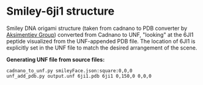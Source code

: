 # Smiley-6ji1 structure

Smiley DNA origami structure (taken from cadnano to PDB converter by [Aksimentiev Group](https://bionano.physics.illinois.edu/cadnano2pdb)) converted from Cadnano to UNF, "looking" at the 6JI1 peptide visualized from the UNF-appended PDB file.
The location of 6JI1 is explicitly set in the UNF file to match the desired arrangement of the scene.

**Generating UNF file from source files:**
```
cadnano_to_unf.py smileyFace.json:square:0,0,0
unf_add_pdb.py output.unf 6ji1.pdb 6ji1 0,150,0 0,0,0 
```
